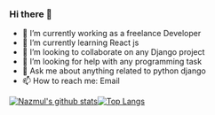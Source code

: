 ### Hi there 👋



- 🔭 I’m currently working as a freelance Developer 
- 🌱 I’m currently learning React js 
- 👯 I’m looking to collaborate on any Django project
- 🤔 I’m looking for help with any programming task
- 💬 Ask me about anything related to python django
- 📫 How to reach me: Email

[![Nazmul's github stats](https://github-readme-stats.vercel.app/api?username=nazmul199512)](https://github.com/nazmul199512/github-readme-stats)[![Top Langs](https://github-readme-stats.vercel.app/api/top-langs/?username=nazmul199512&layout=compact)](https://github.com/nazmul199512/github-readme-stats)


